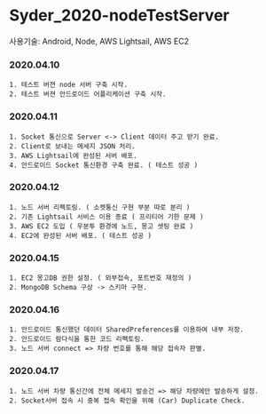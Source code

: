 # Syder_2020-nodeTestServer

사용기술: Android, Node, AWS Lightsail, AWS EC2

### 2020.04.10
```
1. 테스트 버젼 node 서버 구축 시작.
2. 테스트 버젼 안드로이드 어플리케이션 구축 시작.
```

### 2020.04.11
```
1. Socket 통신으로 Server <-> Client 데이터 주고 받기 완료.
2. Client로 보내는 메세지 JSON 처리.
3. AWS Lightsail에 완성된 서버 배포.
4. 안드로이드 Socket 통신환경 구축 완료. ( 테스트 성공 )
```

### 2020.04.12
```
1. 노드 서버 리펙토링. ( 소켓통신 구현 부분 따로 분리 )
2. 기존 Lightsail 서비스 이용 종료 ( 프리티어 기한 문제 )
3. AWS EC2 도입 ( 우분투 환경에 노드, 몽고 셋팅 완료 )
4. EC2에 완성된 서버 배포. ( 테스트 성공 )
```

### 2020.04.15
```
1. EC2 몽고DB 권한 설정. ( 외부접속, 포트번호 재정의 )
2. MongoDB Schema 구상 -> 스키마 구현.
```

### 2020.04.16
```
1. 안드로이드 통신했던 데이터 SharedPreferences를 이용하여 내부 저장.
2. 안드로이드 람다식을 통한 코드 리펙토링.
3. 노드 서버 connect => 차량 번호를 통해 해당 접속자 판별.
```

### 2020.04.17
```
1. 노드 서버 차량 통신간에 전체 메세지 발송건 => 해당 차량에만 발송하게 설정.
2. Socket서버 접속 시 중복 접속 확인을 위해 (Car) Duplicate Check.
```
